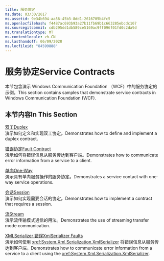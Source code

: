 ```yaml
---
title: 服务协定
ms.date: 03/30/2017
ms.assetid: 9e34b694-aa56-45b3-8dd1-2616705b4fc5
ms.openlocfilehash: f4487ac693b93a27b11fb69b1c663285ebcdc107
ms.sourcegitcommit: cdb295dd1db589ce5169ac9ff096f01fd0c2da9d
ms.translationtype: MT
ms.contentlocale: zh-CN
ms.lasthandoff: 06/09/2020
ms.locfileid: "84599888"
---
```

# <a name="service-contracts"></a><span data-ttu-id="5d775-102">服务协定</span><span class="sxs-lookup"><span data-stu-id="5d775-102">Service Contracts</span></span>
<span data-ttu-id="5d775-103">本节包含演示 Windows Communication Foundation （WCF）中的服务协定的示例。</span><span class="sxs-lookup"><span data-stu-id="5d775-103">This section contains samples that demonstrate service contracts in Windows Communication Foundation (WCF).</span></span>  
  
## <a name="in-this-section"></a><span data-ttu-id="5d775-104">本节内容</span><span class="sxs-lookup"><span data-stu-id="5d775-104">In This Section</span></span>  
 [<span data-ttu-id="5d775-105">双工</span><span class="sxs-lookup"><span data-stu-id="5d775-105">Duplex</span></span>](duplex.md)  
 <span data-ttu-id="5d775-106">演示如何定义和实现双工协定。</span><span class="sxs-lookup"><span data-stu-id="5d775-106">Demonstrates how to define and implement a duplex contract.</span></span>  
  
 [<span data-ttu-id="5d775-107">错误协定</span><span class="sxs-lookup"><span data-stu-id="5d775-107">Fault Contract</span></span>](fault-contract.md)  
 <span data-ttu-id="5d775-108">演示如何将错误信息从服务传达到客户端。</span><span class="sxs-lookup"><span data-stu-id="5d775-108">Demonstrates how to communicate error information from a service to a client.</span></span>  
  
 [<span data-ttu-id="5d775-109">单向</span><span class="sxs-lookup"><span data-stu-id="5d775-109">One-Way</span></span>](one-way.md)  
 <span data-ttu-id="5d775-110">演示具有单向服务操作的服务协定。</span><span class="sxs-lookup"><span data-stu-id="5d775-110">Demonstrates a service contact with one-way service operations.</span></span>  
  
 [<span data-ttu-id="5d775-111">会话</span><span class="sxs-lookup"><span data-stu-id="5d775-111">Session</span></span>](session.md)  
 <span data-ttu-id="5d775-112">演示如何实现需要会话的协定。</span><span class="sxs-lookup"><span data-stu-id="5d775-112">Demonstrates how to implement a contract that requires a session.</span></span>  
  
 [<span data-ttu-id="5d775-113">流</span><span class="sxs-lookup"><span data-stu-id="5d775-113">Stream</span></span>](stream.md)  
 <span data-ttu-id="5d775-114">演示流传输模式通信的用法。</span><span class="sxs-lookup"><span data-stu-id="5d775-114">Demonstrates the use of streaming transfer mode communication.</span></span>  
  
 [<span data-ttu-id="5d775-115">XMLSerializer 错误</span><span class="sxs-lookup"><span data-stu-id="5d775-115">XmlSerializer Faults</span></span>](xmlserializer-faults.md)  
 <span data-ttu-id="5d775-116">演示如何使用 <xref:System.Xml.Serialization.XmlSerializer> 将错误信息从服务传达到客户端。</span><span class="sxs-lookup"><span data-stu-id="5d775-116">Demonstrates how to communicate error information from a service to a client using the <xref:System.Xml.Serialization.XmlSerializer>.</span></span>
